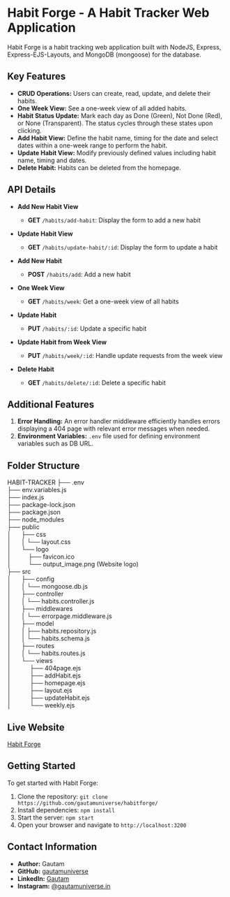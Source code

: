 # Habit Forge - A Habit Tracker Web Application

Habit Forge is a habit tracking web application built with NodeJS, Express, Express-EJS-Layouts, and MongoDB (mongoose) for the database.

## Key Features

- **CRUD Operations:** Users can create, read, update, and delete their habits.
- **One Week View:** See a one-week view of all added habits.
- **Habit Status Update:** Mark each day as Done (Green), Not Done (Red), or None (Transparent). The status cycles through these states upon clicking.
- **Add Habit View:** Define the habit name, timing for the date and select dates within a one-week range to perform the habit.
- **Update Habit View:** Modify previously defined values including habit name, timing and dates.
- **Delete Habit:** Habits can be deleted from the homepage.

## API Details

- **Add New Habit View**
  - **GET** `/habits/add-habit`: Display the form to add a new habit

- **Update Habit View**
  - **GET** `/habits/update-habit/:id`: Display the form to update a habit

- **Add New Habit**
  - **POST** `/habits/add`: Add a new habit

- **One Week View**
  - **GET** `/habits/week`: Get a one-week view of all habits

- **Update Habit**
  - **PUT** `/habits/:id`: Update a specific habit

- **Update Habit from Week View**
  - **PUT** `/habits/week/:id`: Handle update requests from the week view

- **Delete Habit**
  - **GET** `/habits/delete/:id`: Delete a specific habit

## Additional Features

1. **Error Handling:** An error handler middleware efficiently handles errors displaying a 404 page with relevant error messages when needed.
2. **Environment Variables:** `.env` file used for defining environment variables such as DB URL.

## Folder Structure

HABIT-TRACKER
├── .env<br>
├── env.variables.js<br>
├── index.js<br>
├── package-lock.json<br>
├── package.json<br>
├── node_modules<br>
├── public <br>
│&nbsp; &nbsp; &nbsp; ├── css<br>
│&nbsp; &nbsp; &nbsp; │   └── layout.css<br>
│&nbsp; &nbsp; &nbsp; └── logo<br>
│&nbsp; &nbsp; &nbsp; &nbsp; &nbsp;   ├── favicon.ico<br>
│&nbsp; &nbsp; &nbsp; &nbsp; &nbsp;   └── output_image.png (Website logo)<br>
├── src<br>
│&nbsp; &nbsp; &nbsp;  ├── config<br>
│&nbsp; &nbsp; &nbsp;  │   └── mongoose.db.js<br>
│&nbsp; &nbsp; &nbsp;  ├── controller<br>
│&nbsp; &nbsp; &nbsp;  │   └── habits.controller.js<br>
│&nbsp; &nbsp; &nbsp;  ├── middlewares<br>
│&nbsp; &nbsp; &nbsp;  │   └── errorpage.middleware.js<br>
│&nbsp; &nbsp; &nbsp;  ├── model<br>
│&nbsp; &nbsp; &nbsp;  │  ├── habits.repository.js<br>
│&nbsp; &nbsp; &nbsp;  │  └── habits.schema.js<br>
│&nbsp; &nbsp; &nbsp;  ├── routes<br>
│&nbsp; &nbsp; &nbsp;  │   └── habits.routes.js<br>
│&nbsp; &nbsp; &nbsp;  └── views<br>
│&nbsp; &nbsp; &nbsp;&nbsp; &nbsp; &nbsp;      ├── 404page.ejs<br>
│&nbsp; &nbsp; &nbsp;&nbsp; &nbsp; &nbsp;      ├── addHabit.ejs<br>
│&nbsp; &nbsp; &nbsp;&nbsp; &nbsp; &nbsp;      ├── homepage.ejs<br>
│&nbsp; &nbsp; &nbsp;&nbsp; &nbsp; &nbsp;      ├── layout.ejs<br>
│&nbsp; &nbsp; &nbsp;&nbsp; &nbsp; &nbsp;      ├── updateHabit.ejs<br>
│&nbsp; &nbsp; &nbsp;&nbsp; &nbsp; &nbsp;      └── weekly.ejs<br>

## Live Website

[Habit Forge](https://habit-forge-habit-tracker-web-application.onrender.com)

## Getting Started

To get started with Habit Forge:

1. Clone the repository: `git clone https://github.com/gautamuniverse/habitforge/`
2. Install dependencies: `npm install`
3. Start the server: `npm start`
4. Open your browser and navigate to `http://localhost:3200`

## Contact Information

- **Author:** Gautam
- **GitHub:** [gautamuniverse](https://github.com/gautamuniverse)
- **LinkedIn:** [Gautam](https://www.linkedin.com/in/gautam-116307bb/)
- **Instagram:** [@gautamuniverse.in](https://www.instagram.com/gautamuniverse.in/)
